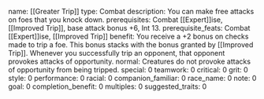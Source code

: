 name: [[Greater Trip]]
type: Combat
description: You can make free attacks on foes that you knock down.
prerequisites: Combat [[Expert]]ise, [[Improved Trip]], base attack bonus +6, Int 13.
prerequisite_feats: Combat [[Expert]]ise, [[Improved Trip]]
benefit: You receive a +2 bonus on checks made to trip a foe. This bonus stacks with the bonus granted by [[Improved Trip]]. Whenever you successfully trip an opponent, that opponent provokes attacks of opportunity.
normal: Creatures do not provoke attacks of opportunity from being tripped.
special: 0
teamwork: 0
critical: 0
grit: 0
style: 0
performance: 0
racial: 0
companion_familiar: 0
race_name: 0
note: 0
goal: 0
completion_benefit: 0
multiples: 0
suggested_traits: 0
